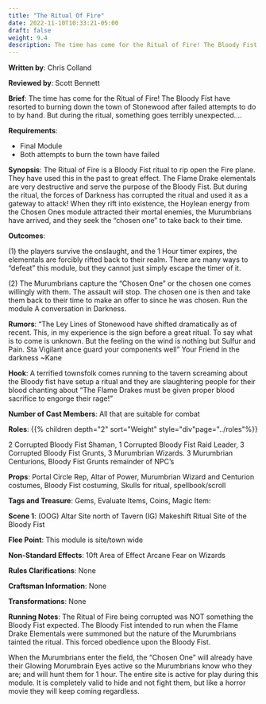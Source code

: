 ```yaml
---
title: "The Ritual Of Fire"
date: 2022-11-10T10:33:21-05:00
draft: false
weight: 9.4
description: The time has come for the Ritual of Fire! The Bloody Fist have resorted to burning down the town of Stonewood after failed attempts to do to by hand. But during the ritual, something goes terribly unexpected….
---
```


**Written by**: Chris Colland

**Reviewed by**: Scott Bennett

**Brief**: The time has come for the Ritual of Fire! The Bloody Fist have resorted to burning down the town of Stonewood after failed attempts to do to by hand. But during the ritual, something goes terribly unexpected….

**Requirements**: 

- Final Module
- Both attempts to burn the town have failed

**Synopsis**: The Ritual of Fire is a Bloody Fist ritual to rip open the Fire plane. They have used this in the past to great effect. The Flame Drake elementals are very destructive and serve the purpose of the Bloody Fist. But during the ritual, the forces of Darkness has corrupted the ritual and used it as a gateway to attack! When they rift into existence, the Hoylean energy from the Chosen Ones module attracted their mortal enemies, the Murumbrians have arrived, and they seek the “chosen one” to take back to their time.

**Outcomes**:

(1) the players survive the onslaught, and the 1 Hour timer expires, the elementals are forcibly rifted back to their realm. There are many ways to “defeat” this module, but they cannot just simply escape the timer of it.

(2) The Murumbrians capture the “Chosen One” or the chosen one comes willingly with them. The assault will stop. The chosen one is then and take them back to their time to make an offer to since he was chosen. Run the module A conversation in Darkness. 

**Rumors**: “The Ley Lines of Stonewood have shifted dramatically as of recent. This, in my experience is the sign before a great ritual. To say what is to come is unknown. But the feeling on the wind is nothing but Sulfur and Pain. Sta Vigilant ance guard your components well”
  Your Friend in the darkness ~Kane

**Hook**: A terrified townsfolk comes running to the tavern screaming about the Bloody fist have setup a ritual and they are slaughtering people for their blood chanting about “The Flame Drakes must be given proper blood sacrifice to engorge their rage!”

**Number of Cast Members**: All that are suitable for combat

**Roles**:  {{% children depth="2"  sort="Weight" style="div"page="../roles"%}}

2 Corrupted Bloody Fist Shaman, 1 Corrupted Bloody Fist Raid Leader, 3 Corrupted Bloody Fist Grunts, 3 Murumbrian Wizards. 3 Murumbrian Centurions, Bloody Fist Grunts remainder of NPC’s

**Props**: Portal Circle Rep, Altar of Power, Murumbrian Wizard and Centurion costumes, Bloody Fist costuming, Skulls for ritual, spellbook/scroll

**Tags and Treasure**: Gems, Evaluate Items, Coins, Magic Item: 

**Scene 1**: (OOG) Altar Site north of Tavern  (IG) Makeshift Ritual Site of the Bloody Fist

**Flee Point**: This module is site/town wide

**Non-Standard Effects**: 10ft Area of Effect Arcane Fear on Wizards

**Rules Clarifications**: None 

**Craftsman Information**: None

**Transformations**: None

**Running Notes**: The Ritual of Fire being corrupted was NOT something the Bloody Fist expected. The Bloody Fist intended to run when the Flame Drake Elementals were summoned but the nature of the Murumbrians tainted the ritual. This forced obedience upon the Bloody Fist. 

When the Murumbrians enter the field, the “Chosen One” will already have their Glowing Morumbrain Eyes active so the Murumbrians know who they are; and will hunt them for 1 hour. The entire site is active for play during this module. It is completely valid to hide and not fight them, but like a horror movie they will keep coming regardless. 
